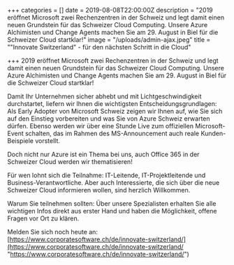 +++
categories = []
date = 2019-08-08T22:00:00Z
description = "2019 eröffnet Microsoft zwei Rechenzentren in der Schweiz und legt damit einen neuen Grundstein für das Schweizer Cloud Computing. Unsere Azure Alchimisten und Change Agents machen Sie am 29. August in Biel für die Schweizer Cloud startklar!"
image = "/uploads/admin-ajax.jpeg"
title = "\"Innovate Switzerland\" - für den nächsten Schritt in die Cloud"

+++
2019 eröffnet Microsoft zwei Rechenzentren in der Schweiz und legt damit einen neuen Grundstein für das Schweizer Cloud Computing. Unsere Azure Alchimisten und Change Agents machen Sie am 29. August in Biel für die Schweizer Cloud startklar!

Damit Ihr Unternehmen sicher abhebt und mit Lichtgeschwindigkeit durchstartet, liefern wir Ihnen die wichtigsten Entscheidungsgrundlagen: Als Early Adopter von Microsoft Schweiz zeigen wir Ihnen auf, wie Sie sich auf den Einstieg vorbereiten und was Sie von Azure Schweiz erwarten dürfen. Ebenso werden wir über eine Stunde Live zum offiziellen Microsoft-Event schalten, das im Rahmen des MS-Announcement auch reale Kunden-Beispiele vorstellt.

Doch nicht nur Azure ist ein Thema bei uns, auch Office 365 in der Schweizer Cloud werden wir thematisieren!

Für wen lohnt sich die Teilnahme: IT-Leitende, IT-Projektleitende und Business-Verantwortliche. Aber auch Interessierte, die sich über die neue Schweizer Cloud informieren wollen, sind herzlich Willkommen.

Warum Sie teilnehmen sollten: Über unsere Spezialisten erhalten Sie alle wichtigen Infos direkt aus erster Hand und haben die Möglichkeit, offene Fragen vor Ort zu klären.

Melden Sie sich noch heute an: [https://www.corporatesoftware.ch/de/innovate-switzerland/](https://www.corporatesoftware.ch/de/innovate-switzerland/ "https://www.corporatesoftware.ch/de/innovate-switzerland/")